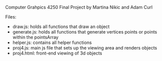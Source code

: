 Computer Grahpics 4250 Final Project by Martina Nikic and Adam Curl

Files:

- draw.js: holds all functions that draw an object
- generate.js: holds all functions that generate vertices points or points within the pointsArray
- helper.js: contains all helper functions
- proj4.js: main js file that sets up the viewing area and renders objects
- proj4.html: front-end viewing of 3d objects
